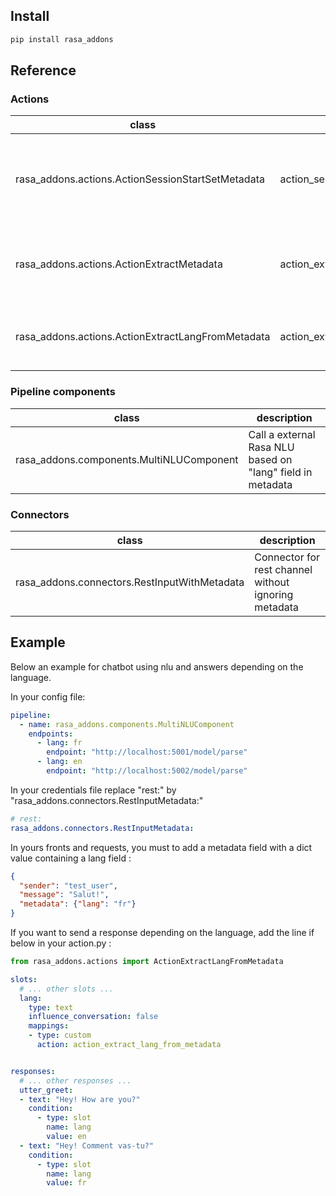 
## Install

```bash
pip install rasa_addons
```

## Reference

### Actions

|class|name|description|
|---|---|---|
|rasa_addons.actions.ActionSessionStartSetMetadata|action_session_start|Set metadata in slot "metadata" on each __session start__|
|rasa_addons.actions.ActionExtractMetadata|action_extract_metadata|Set metadata in slot "metadata" on each __user turn__|
|rasa_addons.actions.ActionExtractLangFromMetadata|action_extract_lang_from_metadata|Set slot "lang" from metadata on each __user turn__|

### Pipeline components

|class|description|
|---|---|
|rasa_addons.components.MultiNLUComponent|Call a external Rasa NLU based on "lang" field in metadata|

### Connectors

|class|description|
|---|---|
|rasa_addons.connectors.RestInputWithMetadata|Connector for rest channel without ignoring metadata|


## Example

Below an example for chatbot using nlu and answers depending on the language.

In your config file:

```yaml
pipeline:
  - name: rasa_addons.components.MultiNLUComponent
    endpoints:
      - lang: fr
        endpoint: "http://localhost:5001/model/parse"
      - lang: en
        endpoint: "http://localhost:5002/model/parse"
```


In your credentials file replace "rest:" by "rasa_addons.connectors.RestInputMetadata:"

```yaml
# rest:
rasa_addons.connectors.RestInputMetadata:
```

In yours fronts and requests, you must to add a metadata field with a dict value containing a lang field :
```json
{
  "sender": "test_user",
  "message": "Salut!",
  "metadata": {"lang": "fr"}
}
```
If you want to send a response depending on the language, add the line if below in your action.py :
```python
from rasa_addons.actions import ActionExtractLangFromMetadata
```

```yaml
slots:
  # ... other slots ...
  lang:
    type: text
    influence_conversation: false
    mappings:
    - type: custom
      action: action_extract_lang_from_metadata


responses:
  # ... other responses ...
  utter_greet:
  - text: "Hey! How are you?"
    condition:
      - type: slot
        name: lang
        value: en
  - text: "Hey! Comment vas-tu?"
    condition:
      - type: slot
        name: lang
        value: fr
```